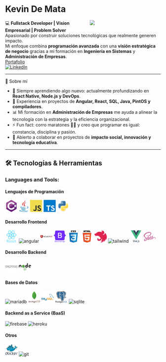 # Kevin De Mata  


<p><img align='right' src="https://media1.giphy.com/media/v1.Y2lkPTc5MGI3NjExbGVmcnhyN2c5M3VwYml3cXFrNGlyaHNtMTZtcmFhamt2bTZzaHJubiZlcD12MV9pbnRlcm5hbF9naWZfYnlfaWQmY3Q9Zw/EZr27ZbJwmjE9PGyLN/giphy.gif" width="230">

💻 **Fullstack Developer | Vision Empresarial | Problem Solver**  
Apasionado por construir soluciones tecnológicas que realmente generen impacto.  
Mi enfoque combina **programación avanzada** con una **visión estratégica de negocio** gracias a mi formación en **Ingeniería en Sistemas** y **Administración de Empresas**.  <br>
<a href="https://landing-page-two-phi-14.vercel.app/" target="blank">
  Portafolio
  </a><br />
<a href="https://www.linkedin.com/in/kevin-de-mata-6959b1294/" target="blank">
  <img src="https://skillicons.dev/icons?i=linkedin" alt="LinkedIn" />
</a>
</p>

---

 🚀 Sobre mí
- 🌱 Siempre aprendiendo algo nuevo: actualmente profundizando en **React Native, Node.js y DevOps**.  
- 🧩 Experiencia en proyectos de **Angular, React, SQL, Java, PintOS y compiladores**.  
- 📊 Mi formación en **Administración de Empresas** me ayuda a alinear la tecnología con la estrategia y la eficiencia organizacional.  
- ⚡ Fun fact: corro maratones 🏃‍♂️ y creo que programar es igual: constancia, disciplina y pasión.  
- 🤝 Abierto a colaborar en proyectos de **impacto social, innovación y tecnología educativa**.  

---

## 🛠️ Tecnologías & Herramientas
<h3 align="left">Languages and Tools:</h3><p>
<h4>Lenguajes de Programaci&otilde;n</h4>
<p><img src="https://raw.githubusercontent.com/devicons/devicon/master/icons/csharp/csharp-original.svg" alt="csharp" width="40" height="40"/><img src="https://raw.githubusercontent.com/devicons/devicon/master/icons/java/java-original.svg" alt="java" width="40" height="40"/><img src="https://raw.githubusercontent.com/devicons/devicon/master/icons/javascript/javascript-original.svg" alt="javascript" width="40" height="40"/> <img src="https://raw.githubusercontent.com/devicons/devicon/master/icons/typescript/typescript-original.svg" alt="typescript" width="40" height="40"/> <img src="https://raw.githubusercontent.com/devicons/devicon/master/icons/python/python-original.svg" alt="python" width="40" height="40"/></p>

<h4>Desarrollo Frontend</h4>
<p><img src="https://raw.githubusercontent.com/devicons/devicon/master/icons/react/react-original-wordmark.svg" alt="react" width="40" height="40"/> 
<img src="https://angular.io/assets/images/logos/angular/angular.svg" alt="angular" width="40" height="40"/>  
<img src="https://raw.githubusercontent.com/devicons/devicon/master/icons/angularjs/angularjs-original-wordmark.svg" alt="angularjs" width="40" height="40"/>
<img src="https://raw.githubusercontent.com/devicons/devicon/master/icons/bootstrap/bootstrap-plain-wordmark.svg" alt="bootstrap" width="40" height="40"/>
<img src="https://raw.githubusercontent.com/devicons/devicon/master/icons/css3/css3-original-wordmark.svg" alt="css3" width="40" height="40"/>
<img src="https://raw.githubusercontent.com/devicons/devicon/master/icons/html5/html5-original-wordmark.svg" alt="html5" width="40" height="40"/>
<img src="https://raw.githubusercontent.com/devicons/devicon/master/icons/nestjs/nestjs-plain.svg" alt="nestjs" width="40" height="40"/>
<img src="https://www.vectorlogo.zone/logos/tailwindcss/tailwindcss-icon.svg" alt="tailwind" width="40" height="40"/> 
<img src="https://raw.githubusercontent.com/devicons/devicon/master/icons/vuejs/vuejs-original-wordmark.svg" alt="vuejs" width="40" height="40"/>
<img src="https://raw.githubusercontent.com/devicons/devicon/master/icons/sass/sass-original.svg" alt="sass" width="40" height="40"/>  </p>


<h4>Desarrollo Backend</h4>
<p><img src="https://raw.githubusercontent.com/devicons/devicon/master/icons/express/express-original-wordmark.svg" alt="express" width="40" height="40"/>
<img src="https://raw.githubusercontent.com/devicons/devicon/master/icons/nodejs/nodejs-original-wordmark.svg" alt="nodejs" width="40" height="40"/> </p>

<h4>Bases de Datos</h4>
<p><img src="https://www.vectorlogo.zone/logos/mariadb/mariadb-icon.svg" alt="mariadb" width="40" height="40"/>
<img src="https://raw.githubusercontent.com/devicons/devicon/master/icons/mongodb/mongodb-original-wordmark.svg" alt="mongodb" width="40" height="40"/>
<img src="https://raw.githubusercontent.com/devicons/devicon/master/icons/mysql/mysql-original-wordmark.svg" alt="mysql" width="40" height="40"/>
<img src="https://raw.githubusercontent.com/devicons/devicon/master/icons/postgresql/postgresql-original-wordmark.svg" alt="postgresql" width="40" height="40"/> 
<img src="https://www.vectorlogo.zone/logos/sqlite/sqlite-icon.svg" alt="sqlite" width="40" height="40"/> </p>

<h4>Backend as a Service (BaaS)</h4>
<p><img src="https://www.vectorlogo.zone/logos/firebase/firebase-icon.svg" alt="firebase" width="40" height="40"/> 
<img src="https://www.vectorlogo.zone/logos/heroku/heroku-icon.svg" alt="heroku" width="40" height="40"/></p>

<h4>Otros</h4>
<p><img src="https://raw.githubusercontent.com/devicons/devicon/master/icons/docker/docker-original-wordmark.svg" alt="docker" width="40" height="40"/>
<img src="https://www.vectorlogo.zone/logos/git-scm/git-scm-icon.svg" alt="git" width="40" height="40"/></p>
</p>

